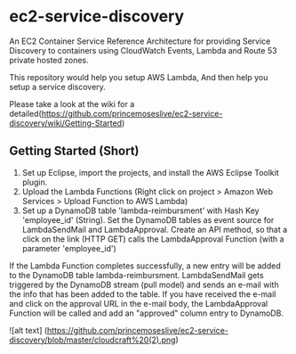 # ec2-service-discovery
An EC2 Container Service Reference Architecture for providing Service Discovery to containers using CloudWatch Events, Lambda and Route 53 private hosted zones.

This repository would help you setup AWS Lambda, And then help you setup a service discovery.

Please take a look at the wiki for a detailed(https://github.com/princemoseslive/ec2-service-discovery/wiki/Getting-Started)

## Getting Started (Short)
1. Set up Eclipse, import the projects, and install the AWS Eclipse Toolkit plugin.
2. Upload the Lambda Functions (Right click on project > Amazon Web Services > Upload Function to AWS Lambda)
3. Set up a DynamoDB table 'lambda-reimbursment' with Hash Key 'employee_id' (String). Set the DynamoDB tables as event source for LambdaSendMail and LambdaApproval. Create an API method, so that a click on the link (HTTP GET) calls the LambdaApproval Function (with a parameter 'employee_id')

If the Lambda Function completes successfully, a new entry will be added to the DynamoDB table lambda-reimbursment.
LambdaSendMail gets triggered by the DynamoDB stream (pull model) and sends an e-mail with the info that has been added to the table.
If you have received the e-mail and click on the approval URL in the e-mail body, the LambdaApproval Function will be called and add an "approved" column entry to DynamoDB.

![alt text] (https://github.com/princemoseslive/ec2-service-discovery/blob/master/cloudcraft%20(2).png)
